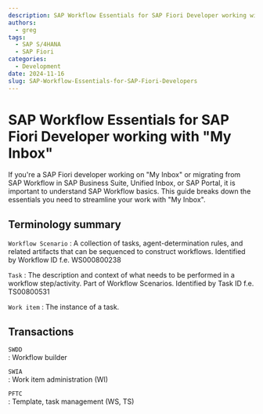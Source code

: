 ```yaml
---
description: SAP Workflow Essentials for SAP Fiori Developer working with "My Inbox"
authors:
  - greg
tags:
  - SAP S/4HANA
  - SAP Fiori
categories:
  - Development
date: 2024-11-16
slug: SAP-Workflow-Essentials-for-SAP-Fiori-Developers
---
```


# SAP Workflow Essentials for SAP Fiori Developer working with "My Inbox"

If you're a SAP Fiori developer working on "My Inbox" or migrating from SAP Workflow in SAP Business Suite, Unified Inbox, or SAP Portal, it is important to understand SAP Workflow basics. This guide breaks down the essentials you need to streamline your work with "My Inbox".<!-- more -->

## Terminology summary

`Workflow Scenario`
: A collection of tasks, agent-determination rules, and related artifacts that can be sequenced to construct workflows. Identified by Workflow ID  f.e. WS000800238

`Task`
: The description and context of what needs to be performed in a workflow step/activity. Part of Workflow Scenarios. Identified by Task ID f.e. TS00800531

`Work item`
: The instance of a task.

## Transactions

`SWDD`	
: Workflow builder

`SWIA`	
: Work item administration (WI)

`PFTC`	
: Template, task management (WS, TS)